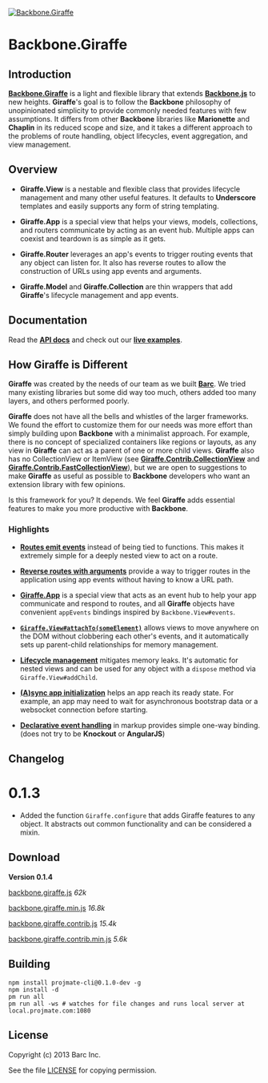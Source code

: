 [![Backbone.Giraffe](https://raw.github.com/barc/backbone.giraffe/master/src/docs/img/logo.png)](http://barc.github.io/backbone.giraffe)

# Backbone.Giraffe

## Introduction

[__Backbone.Giraffe__](http://barc.github.io/backbone.giraffe)
is a light and flexible library that extends
[__Backbone.js__](http://documentcloud.github.com/backbone/) to new heights.
__Giraffe__'s goal is to follow the __Backbone__ philosophy of unopinionated
simplicity to provide commonly needed features with few assumptions. It differs
from other __Backbone__ libraries like __Marionette__ and __Chaplin__ in its
reduced scope and size, and it takes a different approach to the problems of
route handling, object lifecycles, event aggregation, and view management.

## Overview

- __Giraffe.View__ is a nestable and flexible class that provides lifecycle
management and many other useful features. It defaults to __Underscore__
templates and easily supports any form of string templating.

- __Giraffe.App__ is a special view that helps your views, models, collections,
and routers communicate by acting as an event hub. Multiple apps can coexist and
teardown is as simple as it gets.

- __Giraffe.Router__ leverages an app's events to trigger routing events that
any object can listen for. It also has reverse routes to allow the construction
of URLs using app events and arguments.

- __Giraffe.Model__ and __Giraffe.Collection__ are thin wrappers that add
__Giraffe__'s lifecycle management and app events.

## Documentation

Read the [__API docs__](http://barc.github.io/backbone.giraffe/backbone.giraffe.html) and
check out our [__live examples__](http://barc.github.io/backbone.giraffe/viewBasics.html).

## How Giraffe is Different

__Giraffe__ was created by the needs of our team as we built
[__Barc__](http://barc.com). We tried many existing libraries but some did way too
much, others added too many layers, and others performed poorly.

__Giraffe__ does not have all the bells and whistles of the larger frameworks.
We found the effort to customize them for our needs was more effort than simply
building upon __Backbone__ with a minimalist approach. For example, there is no
concept of specialized containers like regions or layouts, as any view in
__Giraffe__ can act as a parent of one or more child views. __Giraffe__ also
has no CollectionView or ItemView
(see [__Giraffe.Contrib.CollectionView__](http://barc.github.io/backbone.giraffe/collectionView.html)
and [__Giraffe.Contrib.FastCollectionView__](http://barc.github.io/backbone.giraffe/fastCollectionView.html)),
but we are open to suggestions to make __Giraffe__ as useful as possible to
__Backbone__ developers who want an extension library with few opinions.

Is this framework for you? It depends. We feel __Giraffe__ adds essential
features to make you more productive with __Backbone__.

### Highlights

- [__Routes emit events__](http://barc.github.io/backbone.giraffe/routersAndAppEvents.html)
instead of being tied to functions. This makes it extremely simple for a deeply
nested view to act on a route.

- [__Reverse routes with arguments__](http://barc.github.io/backbone.giraffe/backbone.giraffe.html#Router)
provide a way to trigger routes in the application using app events without
having to know a URL path.

- [__Giraffe.App__](http://barc.github.io/backbone.giraffe/appEvents.html) is a
special view that acts as an event hub to help your app communicate and respond
to routes, and all __Giraffe__ objects have convenient `appEvents` bindings
inspired by `Backbone.View#events`.

- [__`Giraffe.View#attachTo(someElement)`__](http://barc.github.io/backbone.giraffe/backbone.giraffe.html#View-attachTo)
allows views to move anywhere on the DOM without clobbering each other's events,
and it automatically sets up parent-child relationships for memory management.

- [__Lifecycle management__](http://barc.github.io/backbone.giraffe/lifecycleManagement.html)
mitigates memory leaks. It's automatic for nested views and can be used for any
object with a `dispose` method via `Giraffe.View#addChild`.

- [__(A)sync app initialization__](http://barc.github.io/backbone.giraffe/appInitialization.html)
helps an app reach its ready state. For example, an app may need to wait for
asynchronous bootstrap data or a websocket connection before starting.

- [__Declarative event handling__](http://barc.github.io/backbone.giraffe/documentEvents.html)
in markup provides simple one-way binding. (does not try to be __Knockout__ or
__AngularJS__)

## Changelog

# 0.1.3
- Added the function `Giraffe.configure` that adds Giraffe features to any object.
  It abstracts out common functionality and can be considered a mixin.

## Download

__Version 0.1.4__

[backbone.giraffe.js](https://raw.github.com/barc/backbone.giraffe/master/dist/backbone.giraffe.js) _62k_

[backbone.giraffe.min.js](https://raw.github.com/barc/backbone.giraffe/master/dist/backbone.giraffe.min.js) _16.8k_

[backbone.giraffe.contrib.js](https://raw.github.com/barc/backbone.giraffe/master/dist/backbone.giraffe.contrib.js) _15.4k_

[backbone.giraffe.contrib.min.js](https://raw.github.com/barc/backbone.giraffe/master/dist/backbone.giraffe.contrib.min.js) _5.6k_

## Building

    npm install projmate-cli@0.1.0-dev -g
    npm install -d
    pm run all
    pm run all -ws # watches for file changes and runs local server at local.projmate.com:1080

## License

Copyright (c) 2013 Barc Inc.

See the file [LICENSE](license.html) for copying permission.
